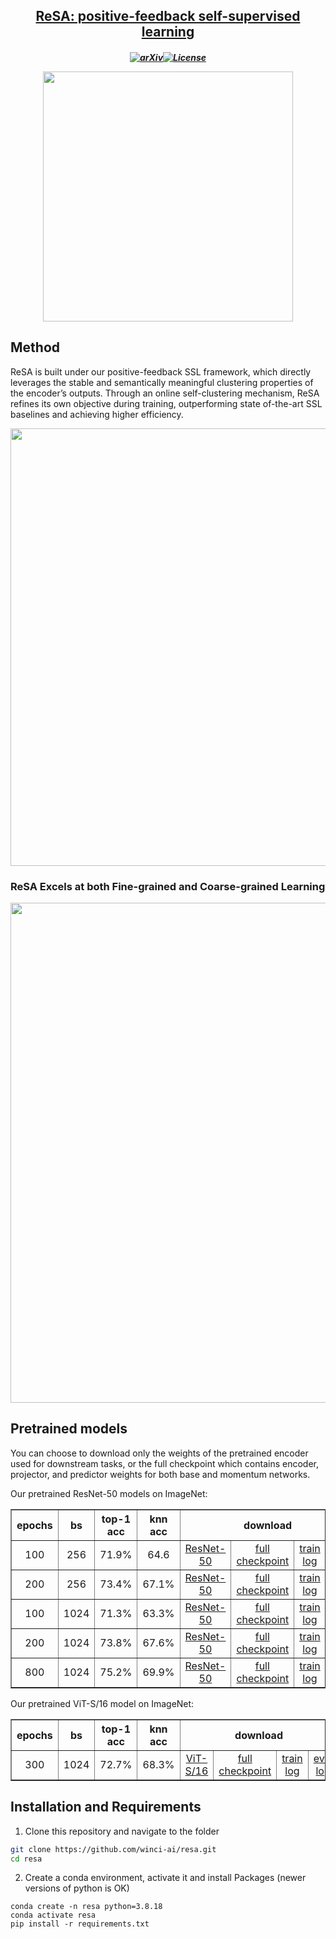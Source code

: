 <h2 align="center"> <a href="https://arxiv.org/abs/2402.14289">ReSA: positive-feedback self-supervised learning</a><h5 align="center">

[![arXiv](https://img.shields.io/badge/Arxiv-2405.11788-b31b1b.svg?logo=arXiv)](https://arxiv.org/abs/2405.11788)[![License](https://img.shields.io/badge/License-Apache%202.0-yellow)](https://github.com/winci-ai/resa/blob/main/LICENSE)


<p align="center">
    <img src="https://github.com/winci-ai/resa/releases/download/figure/postive-feedback.jpg" width="400">
</p>


## Method
ReSA is built under our positive-feedback SSL framework, which directly leverages the stable and semantically meaningful clustering properties of the encoder’s outputs. Through an online self-clustering mechanism, ReSA refines its own
objective during training, outperforming state of-the-art SSL baselines and achieving higher efficiency.

<p align="center">
    <img src="https://github.com/winci-ai/resa/releases/download/figure/resa.jpg" width="700">
</p>

### ReSA Excels at both Fine-grained and Coarse-grained Learning

<p align="center">
    <img src="https://github.com/winci-ai/resa/releases/download/figure/tsne.jpg" width="800">
</p>

## Pretrained models

You can choose to download only the weights of the pretrained encoder used for downstream tasks, or the full checkpoint which contains encoder, projector, and predictor weights for both base and momentum networks.

Our pretrained ResNet-50 models on ImageNet:

<table align="center" border="1" style="width:100%; border-collapse:collapse; text-align:center;">
  <tr>
    <th>epochs</th>
    <th>bs</th>
    <th>top-1 acc</th>
    <th>knn acc</th>
    <th colspan="4">download</th>
  </tr>
  <tr>
    <td>100</td>
    <td>256</td>
    <td>71.9%</td>
    <td>64.6</td>
    <td><a href="https://github.com/winci-ai/resa/releases/download/resnet50/resa_resnet50_only_bs256_ep100.pth">ResNet-50</a></td>
    <td><a href="https://github.com/winci-ai/resa/releases/download/resnet50/resa_resnet50_full_bs256_ep100.pth">full checkpoint</a></td>
    <td><a href="https://github.com/winci-ai/resa/releases/download/resnet50/resa_resnet50_bs256_ep100_train.log">train log</a></td>
    <td><a href="https://github.com/winci-ai/resa/releases/download/resnet50/resa_resnet50_bs256_ep100_linear.log">eval log</a></td>
  </tr>
  <tr>
    <td>200</td>
    <td>256</td>
    <td>73.4%</td>
    <td>67.1%</td>
    <td><a href="https://github.com/winci-ai/resa/releases/download/resnet50/resa_resnet50_only_bs256_ep200.pth">ResNet-50</a></td>
    <td><a href="https://github.com/winci-ai/resa/releases/download/resnet50/resa_resnet50_full_bs256_ep200.pth">full checkpoint</a></td>
    <td><a href="https://github.com/winci-ai/resa/releases/download/resnet50/resa_resnet50_bs256_ep200_train.log">train log</a></td>
    <td><a href="https://github.com/winci-ai/resa/releases/download/resnet50/resa_resnet50_bs256_ep200_linear.log">eval log</a></td>
  </tr>
  <tr>
    <td>100</td>
    <td>1024</td>
    <td>71.3%</td>
    <td>63.3%</td>
    <td><a href="https://github.com/winci-ai/resa/releases/download/resnet50/resa_resnet50_only_bs1024_ep100.pth">ResNet-50</a></td>
    <td><a href="https://github.com/winci-ai/resa/releases/download/resnet50/resa_resnet50_full_bs1024_ep100.pth">full checkpoint</a></td>
    <td><a href="https://github.com/winci-ai/resa/releases/download/resnet50/resa_resnet50_bs1024_ep100_train.log">train log</a></td>
    <td><a href="https://github.com/winci-ai/resa/releases/download/resnet50/resa_resnet50_bs1024_ep100_linear.log">eval log</a></td>
  </tr>
  <tr>
    <td>200</td>
    <td>1024</td>
    <td>73.8%</td>
    <td>67.6%</td>
    <td><a href="https://github.com/winci-ai/resa/releases/download/resnet50/resa_resnet50_only_bs1024_ep200.pth">ResNet-50</a></td>
    <td><a href="https://github.com/winci-ai/resa/releases/download/resnet50/resa_resnet50_full_bs1024_ep200.pth">full checkpoint</a></td>
    <td><a href="https://github.com/winci-ai/resa/releases/download/resnet50/resa_resnet50_bs1024_ep200_train.log">train log</a></td>
    <td><a href="https://github.com/winci-ai/resa/releases/download/resnet50/resa_resnet50_bs1024_ep200_linear.log">eval log</a></td>
  </tr>
  <tr>
    <td>800</td>
    <td>1024</td>
    <td>75.2%</td>
    <td>69.9%</td>
    <td><a href="https://github.com/winci-ai/resa/releases/download/resnet50/resa_resnet50_only_bs1024_ep800.pth">ResNet-50</a></td>
    <td><a href="https://github.com/winci-ai/resa/releases/download/resnet50/resa_resnet50_full_bs1024_ep800.pth">full checkpoint</a></td>
    <td><a href="https://github.com/winci-ai/resa/releases/download/resnet50/resa_resnet50_bs1024_ep800_train.log">train log</a></td>
    <td><a href="https://github.com/winci-ai/resa/releases/download/resnet50/resa_resnet50_bs1024_ep800_linear.log">eval log</a></td>
  </tr>
</table>

Our pretrained ViT-S/16 model on ImageNet:
<table align="center" border="1" style="width:100%; border-collapse:collapse; text-align:center;">
  <tr>
    <th>epochs</th>
    <th>bs</th>
    <th>top-1 acc</th>
    <th>knn acc</th>
    <th colspan="4">download</th>
  </tr>
  <tr>
    <td>300</td>
    <td>1024</td>
    <td>72.7%</td>
    <td>68.3%</td>
    <td><a href="https://github.com/winci-ai/resa/releases/download/vit/resa_vits16_only_bs1024_ep300.pth">ViT-S/16</a></td>
    <td><a href="https://github.com/winci-ai/resa/releases/download/vit/resa_vits16_full_bs1024_ep300.pth">full checkpoint</a></td>
    <td><a href="https://github.com/winci-ai/resa/releases/download/vit/resa_vits16_bs1024_ep300_train.log">train log</a></td>
    <td><a href="https://github.com/winci-ai/resa/releases/download/vit/resa_vits16_bs1024_ep300_linear.log">eval log</a></td>
  </tr>
</table>

## Installation and Requirements

1. Clone this repository and navigate to the folder
```bash
git clone https://github.com/winci-ai/resa.git
cd resa
```

2. Create a conda environment, activate it and install Packages (newer versions of python is OK)
```Shell
conda create -n resa python=3.8.18
conda activate resa
pip install -r requirements.txt
```